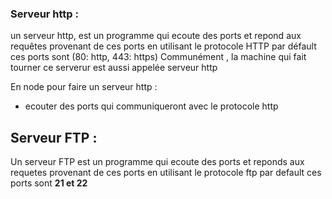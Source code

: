 ### Serveur http :

 un serveur http, est un programme qui ecoute des ports 
 et repond aux requêtes provenant de ces ports en utilisant le protocole HTTP
 par défault ces ports sont (80: http, 443: https)
 Communément , la machine qui fait tourner ce serverur est aussi appelée serveur http

En node pour faire un serveur http :

- ecouter des ports qui communiqueront avec le protocole http

## Serveur FTP :

Un serveur FTP est un programme qui ecoute des ports
 et reponds aux requetes provenant de ces ports en utilisant le protocole ftp 
 par default ces ports sont **21 et 22**